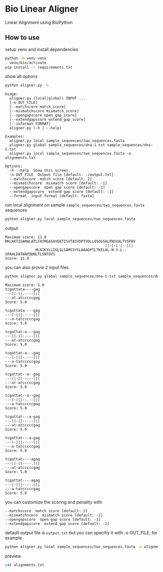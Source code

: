 # Bio Linear Aligner
Linear Alignment using BioPython

## How to use

setup venv and install dependencies
```sh
python -m venv venv
. venv/bin/activate
pip install -r requirements.txt
```

show all options
```sh
python aligner.py -h
```

```
Usage:
  aligner.py (local|global) INPUT ...
  [-o OUT_FILE] 
  [--matchscore match_score] 
  [--mismatchscore mismatch_score] 
  [--opengapscore open_gap_score] 
  [--extendgapscore extend_gap_score] 
  [--informat FORMAT] 
  aligner.py (-h | --help)

Examples:
  aligner.py local sample_sequences/two_sequences.fasta
  aligner.py global sample_sequences/dna-1.txt sample_sequences/dna-2.txt
  aligner.py local sample_sequences/two_sequences.fasta -o alignments.txt

Options:
  -h --help  Show this screen.
  -o OUT_FILE  Output file [default: ./output.txt]
  --matchscore  match score [default: 2]
  --mismatchscore  mismatch score [default: -1]
  --opengapscore  open gap score [default: -1]
  --extendgapscore  extend gap score [default: -1]
  --format  input format [default: fasta]
  ```


run local alignment on sample `sample_sequences/two_sequences.fasta` sequences
```sh
python aligner.py local sample_sequences/two_sequences.fasta
```

output
```
Maximum score: 11.0
MKLKKTIGAMALATLFATMGASAVEKTISVTASVDPTVDLLQSDGSALPNSVALTYSPAV                   
                                              ||-|-|-|--|||                    
              MLKIKYLLIGLSLSAMSSYSLAAAGPTLTKELAL-N-V-L--SPAALDATWAPQDNLTLSNTGVS
Score: 11.0
```

you can also provie 2 input files
```sh
python aligner.py global sample_sequences/dna-1.txt sample_sequences/dna-2.txt
```

```output
Maximum score: 5.0
tcgattata----gag
---||-||.----|||
---at-atcccccgag
Score: 5.0

tcgattata----gag
---|-|||.----|||
---a-tatcccccgag
Score: 5.0

tcgattat-a---gag
---||-||-.---|||
---at-atcccccgag
Score: 5.0

tcgattat-a---gag
---|-|||-.---|||
---a-tatcccccgag
Score: 5.0

tcgattat--a--gag
---||-||--.--|||
---at-atcccccgag
Score: 5.0

tcgattat--a--gag
---|-|||--.--|||
---a-tatcccccgag
Score: 5.0

tcgattat---a-gag
---||-||---.-|||
---at-atcccccgag
Score: 5.0

tcgattat---a-gag
---|-|||---.-|||
---a-tatcccccgag
Score: 5.0

tcgattat----agag
---||-||----.|||
---at-atcccccgag
Score: 5.0

tcgattat----agag
---|-|||----.|||
---a-tatcccccgag
Score: 5.0
```

you can customize the scoring and penality with 
```
--matchscore  match score [default: 2]
--mismatchscore  mismatch score [default: -1]
--opengapscore  open gap score [default: -1]
--extendgapscore  extend gap score [default: -1]
```


default output file is `output.txt` but you can specifiy it with -o OUT_FILE, for example
```sh
python aligner.py local sample_sequences/two_sequences.fasta -o alignments.txt
```

preview
```sh
cat alignments.txt
```